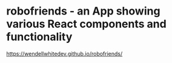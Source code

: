 # robofriends - an App showing various React components and functionality
https://wendellwhitedev.github.io/robofriends/
